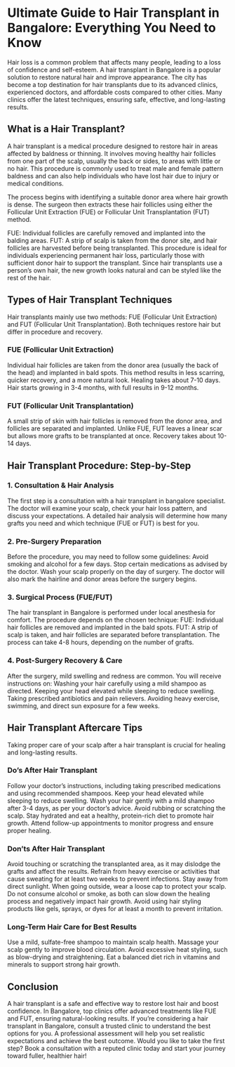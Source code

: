 # Ultimate Guide to Hair Transplant in Bangalore: Everything You Need to Know

Hair loss is a common problem that affects many people, leading to a loss of confidence and self-esteem. A hair transplant in Bangalore is a popular solution to restore natural hair and improve appearance. The city has become a top destination for hair transplants due to its advanced clinics, experienced doctors, and affordable costs compared to other cities. Many clinics offer the latest techniques, ensuring safe, effective, and long-lasting results.

## What is a Hair Transplant?
A hair transplant is a medical procedure designed to restore hair in areas affected by baldness or thinning. It involves moving healthy hair follicles from one part of the scalp, usually the back or sides, to areas with little or no hair. This procedure is commonly used to treat male and female pattern baldness and can also help individuals who have lost hair due to injury or medical conditions.

The process begins with identifying a suitable donor area where hair growth is dense. The surgeon then extracts these hair follicles using either the Follicular Unit Extraction (FUE) or Follicular Unit Transplantation (FUT) method.

FUE: Individual follicles are carefully removed and implanted into the balding areas.
FUT: A strip of scalp is taken from the donor site, and hair follicles are harvested before being transplanted.
This procedure is ideal for individuals experiencing permanent hair loss, particularly those with sufficient donor hair to support the transplant. Since hair transplants use a person’s own hair, the new growth looks natural and can be styled like the rest of the hair.

## Types of Hair Transplant Techniques
Hair transplants mainly use two methods: FUE (Follicular Unit Extraction) and FUT (Follicular Unit Transplantation). Both techniques restore hair but differ in procedure and recovery.

### FUE (Follicular Unit Extraction)
Individual hair follicles are taken from the donor area (usually the back of the head) and implanted in bald spots.
This method results in less scarring, quicker recovery, and a more natural look.
Healing takes about 7-10 days. Hair starts growing in 3-4 months, with full results in 9-12 months.

### FUT (Follicular Unit Transplantation)
A small strip of skin with hair follicles is removed from the donor area, and follicles are separated and implanted.
Unlike FUE, FUT leaves a linear scar but allows more grafts to be transplanted at once.
Recovery takes about 10-14 days.

## Hair Transplant Procedure: Step-by-Step
### 1. Consultation & Hair Analysis
The first step is a consultation with a hair transplant in bangalore specialist. The doctor will examine your scalp, check your hair loss pattern, and discuss your expectations. A detailed hair analysis will determine how many grafts you need and which technique (FUE or FUT) is best for you.

### 2. Pre-Surgery Preparation
Before the procedure, you may need to follow some guidelines:
Avoid smoking and alcohol for a few days.
Stop certain medications as advised by the doctor.
Wash your scalp properly on the day of surgery.
 The doctor will also mark the hairline and donor areas before the surgery begins.
 
### 3. Surgical Process (FUE/FUT)
The hair transplant in Bangalore is performed under local anesthesia for comfort. The procedure depends on the chosen technique:
FUE: Individual hair follicles are removed and implanted in the bald spots.
FUT: A strip of scalp is taken, and hair follicles are separated before transplantation.
 The process can take 4-8 hours, depending on the number of grafts.
 
### 4. Post-Surgery Recovery & Care
After the surgery, mild swelling and redness are common. You will receive instructions on:
Washing your hair carefully using a mild shampoo as directed.
Keeping your head elevated while sleeping to reduce swelling.
Taking prescribed antibiotics and pain relievers.
Avoiding heavy exercise, swimming, and direct sun exposure for a few weeks.

## Hair Transplant Aftercare Tips
Taking proper care of your scalp after a hair transplant is crucial for healing and long-lasting results.

### Do’s After Hair Transplant
Follow your doctor’s instructions, including taking prescribed medications and using recommended shampoos.
Keep your head elevated while sleeping to reduce swelling.
Wash your hair gently with a mild shampoo after 3-4 days, as per your doctor’s advice. Avoid rubbing or scratching the scalp.
Stay hydrated and eat a healthy, protein-rich diet to promote hair growth.
Attend follow-up appointments to monitor progress and ensure proper healing.

### Don’ts After Hair Transplant
Avoid touching or scratching the transplanted area, as it may dislodge the grafts and affect the results.
Refrain from heavy exercise or activities that cause sweating for at least two weeks to prevent infections.
Stay away from direct sunlight. When going outside, wear a loose cap to protect your scalp.
Do not consume alcohol or smoke, as both can slow down the healing process and negatively impact hair growth.
Avoid using hair styling products like gels, sprays, or dyes for at least a month to prevent irritation.

### Long-Term Hair Care for Best Results
Use a mild, sulfate-free shampoo to maintain scalp health.
Massage your scalp gently to improve blood circulation.
Avoid excessive heat styling, such as blow-drying and straightening.
Eat a balanced diet rich in vitamins and minerals to support strong hair growth.

## Conclusion
A hair transplant is a safe and effective way to restore lost hair and boost confidence. In Bangalore, top clinics offer advanced treatments like FUE and FUT, ensuring natural-looking results.
If you’re considering a hair transplant in Bangalore, consult a trusted clinic to understand the best options for you. A professional assessment will help you set realistic expectations and achieve the best outcome.
Would you like to take the first step? Book a consultation with a reputed clinic today and start your journey toward fuller, healthier hair!
